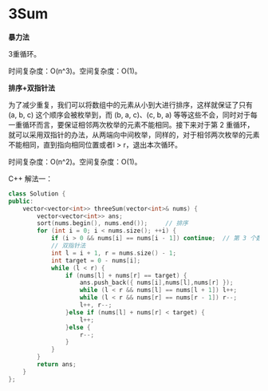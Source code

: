 # 3Sum

**暴力法**

3重循环。

时间复杂度：O(n^3)。空间复杂度：O(1)。

**排序+双指针法**

为了减少重复，我们可以将数组中的元素从小到大进行排序，这样就保证了只有 (a, b, c) 这个顺序会被枚举到，而 (b, a, c)、(c, b, a) 等等这些不会，同时对于每一重循环而言，要保证相邻两次枚举的元素不能相同。接下来对于第 2 重循环，就可以采用双指针的办法，从两端向中间枚举，同样的，对于相邻两次枚举的元素不能相同，直到指向相同位置或者l > r，退出本次循环。

时间复杂度：O(n^2)。空间复杂度：O(1)。

C++ 解法一：

```c++
class Solution {
public:
    vector<vector<int>> threeSum(vector<int>& nums) {
        vector<vector<int>> ans;
        sort(nums.begin(), nums.end());		// 排序
		for (int i = 0; i < nums.size(); ++i) {
			if (i > 0 && nums[i] == nums[i - 1]) continue;	// 第 3 个数去重
			// 双指针法
			int l = i + 1, r = nums.size() - 1;
			int target = 0 - nums[i];
			while (l < r) {
				if (nums[l] + nums[r] == target) {
					ans.push_back({ nums[i],nums[l],nums[r] });
					while (l < r && nums[l] == nums[l + 1]) l++;
					while (l < r && nums[r] == nums[r - 1]) r--;
					l++, r--;
				}else if (nums[l] + nums[r] < target) {
					l++;
				}else {
					r--;
				}
			}
		}
		return ans;
    }
};
```



